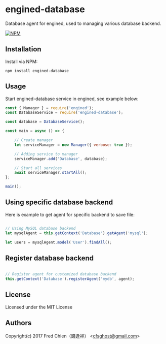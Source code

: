 # engined-database

Database agent for engined, used to managing various database backend.

[![NPM](https://nodei.co/npm/engined-database.png)](https://nodei.co/npm/engined-database/)

## Installation

Install via NPM:

```shell
npm install engined-database
```

## Usage

Start engined-database service in engined, see example below:

```javascript
const { Manager } = require('engined');
const DatabaseService = require('engined-database');

const database = DatabaseService();

const main = async () => {

	// Create manager
	let serviceManager = new Manager({ verbose: true });

	// Adding service to manager
	serviceManager.add('Database', database);

	// Start all services
	await serviceManager.startAll();
};

main();
```

## Using specific database backend

Here is example to get agent for specific backend to save file:

```javascript

// Using MySQL database backend
let mysqlAgent = this.getContext('Database').getAgent('mysql');

let users = mysqlAgent.model('User').findAll();
```

## Register database backend

```javascript

// Register agent for customized database backend
this.getContext('Database').registerAgent('mydb', agent);
```

## License
Licensed under the MIT License
 
## Authors
Copyright(c) 2017 Fred Chien（錢逢祥） <<cfsghost@gmail.com>>
